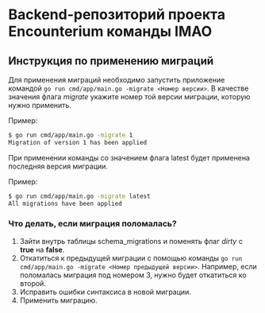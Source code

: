 # Backend-репозиторий проекта Encounterium команды IMAO
## Инструкция по применению миграций
Для применения миграций необходимо запустить приложение командой `go run cmd/app/main.go -migrate <Номер версии>`. В качестве значения флага *migrate* укажите номер той версии миграции, которую нужно применить.

Пример:
``` bash 
$ go run cmd/app/main.go -migrate 1
Migration of version 1 has been applied
```

При применении команды со значением флага latest будет применена последняя версия миграции.

Пример:
``` bash 
$ go run cmd/app/main.go -migrate latest
All migrations have been applied
```

### Что делать, если миграция поломалась?
1. Зайти внутрь таблицы schema_migrations и поменять флаг *dirty* с **true** на **false**.
2. Откатиться к предыдущей миграции с помощью команды `go run cmd/app/main.go -migrate <Номер предыдущей версии>`. Например, если поломалась миграция под номером 3, нужно будет откатиться ко второй.
3. Исправить ошибки синтаксиса в новой миграции. 
4. Применить миграцию.
